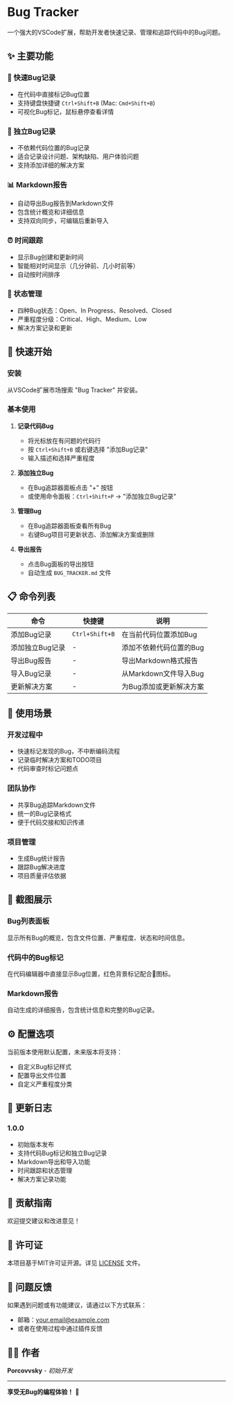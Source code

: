# Bug Tracker

一个强大的VSCode扩展，帮助开发者快速记录、管理和追踪代码中的Bug问题。

## ✨ 主要功能

### 🐛 快速Bug记录
- 在代码中直接标记Bug位置
- 支持键盘快捷键 `Ctrl+Shift+B` (Mac: `Cmd+Shift+B`)
- 可视化Bug标记，鼠标悬停查看详情

### 📝 独立Bug记录
- 不依赖代码位置的Bug记录
- 适合记录设计问题、架构缺陷、用户体验问题
- 支持添加详细的解决方案

### 📊 Markdown报告
- 自动导出Bug报告到Markdown文件
- 包含统计概览和详细信息
- 支持双向同步，可编辑后重新导入

### ⏰ 时间跟踪
- 显示Bug创建和更新时间
- 智能相对时间显示（几分钟前、几小时前等）
- 自动按时间排序

### 🔄 状态管理
- 四种Bug状态：Open、In Progress、Resolved、Closed
- 严重程度分级：Critical、High、Medium、Low
- 解决方案记录和更新

## 🚀 快速开始

### 安装
从VSCode扩展市场搜索 "Bug Tracker" 并安装。

### 基本使用

1. **记录代码Bug**
   - 将光标放在有问题的代码行
   - 按 `Ctrl+Shift+B` 或右键选择 "添加Bug记录"
   - 输入描述和选择严重程度

2. **添加独立Bug**
   - 在Bug追踪器面板点击 "+" 按钮
   - 或使用命令面板：`Ctrl+Shift+P` → "添加独立Bug记录"

3. **管理Bug**
   - 在Bug追踪器面板查看所有Bug
   - 右键Bug项目可更新状态、添加解决方案或删除

4. **导出报告**
   - 点击Bug面板的导出按钮
   - 自动生成 `BUG_TRACKER.md` 文件

## 📋 命令列表

| 命令 | 快捷键 | 说明 |
|------|--------|------|
| 添加Bug记录 | `Ctrl+Shift+B` | 在当前代码位置添加Bug |
| 添加独立Bug记录 | - | 添加不依赖代码位置的Bug |
| 导出Bug报告 | - | 导出Markdown格式报告 |
| 导入Bug记录 | - | 从Markdown文件导入Bug |
| 更新解决方案 | - | 为Bug添加或更新解决方案 |

## 🎯 使用场景

### 开发过程中
- 快速标记发现的Bug，不中断编码流程
- 记录临时解决方案和TODO项目
- 代码审查时标记问题点

### 团队协作
- 共享Bug追踪Markdown文件
- 统一的Bug记录格式
- 便于代码交接和知识传递

### 项目管理
- 生成Bug统计报告
- 跟踪Bug解决进度
- 项目质量评估依据

## 📸 截图展示

### Bug列表面板
显示所有Bug的概览，包含文件位置、严重程度、状态和时间信息。

### 代码中的Bug标记
在代码编辑器中直接显示Bug位置，红色背景标记配合🐛图标。

### Markdown报告
自动生成的详细报告，包含统计信息和完整的Bug记录。

## ⚙️ 配置选项

当前版本使用默认配置，未来版本将支持：
- 自定义Bug标记样式
- 配置导出文件位置
- 自定义严重程度分类

## 🔄 更新日志

### 1.0.0
- 初始版本发布
- 支持代码Bug标记和独立Bug记录
- Markdown导出和导入功能
- 时间跟踪和状态管理
- 解决方案记录功能

## 🤝 贡献指南

欢迎提交建议和改进意见！

## 📄 许可证

本项目基于MIT许可证开源。详见 [LICENSE](LICENSE) 文件。

## 🐞 问题反馈

如果遇到问题或有功能建议，请通过以下方式联系：
- 邮箱：your.email@example.com
- 或者在使用过程中通过插件反馈

## 👨‍💻 作者

**Porcovvsky** - *初始开发*

---

**享受无Bug的编程体验！** 🎉